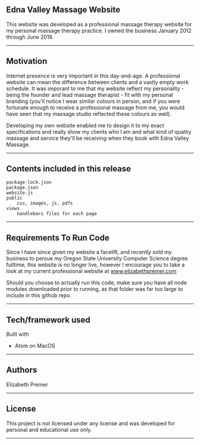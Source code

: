 Edna Valley Massage Website
-------------------------------------------------------------------
This website was developed as a professional massage therapy website for my personal massage therapy practice. I owned the business January 2012 through June 2018.

-------------------------------------------------------------------

Motivation
-------------------------------------------------------------------
Internet presence is very important in this day-and-age. A professional website can mean the difference between clients and a vastly empty work schedule. It was imporant to me that my website reflect my personality - being the founder and lead massage therapist - fit with my personal branding (you'll notice I wear similar colours in person, and if you were fortunate enough to receive a professional massage from me, you would have seen that my massage studio reflected these colours as well).

Developing my own website enabled me to design it to my exact specifications and really show my clients who I am and what kind of quality massage and service they'll be receiving when they book with Edna Valley Massage.

-------------------------------------------------------------------

Contents included in this release
-------------------------------------------------------------------
	package-lock.json
	package.json
	website.js
	public
		css, images, js, pdfs
	views
		handlebars files for each page
    
-------------------------------------------------------------------
		
Requirements To Run Code
-------------------------------------------------------------------
Since I have since given my website a facelift, and recently sold my business to persue my Oregon State University Computer Science degree fulltime, this website is no longer live, however I encourage you to take a look at my current professional website at www.elizabethpremer.com

Should you choose to actually run this code, make sure you have all node modules downloaded prior to running, as that folder was far too large to include in this github repo.

-------------------------------------------------------------------

Tech/framework used
-------------------------------------------------------------------
Built with
  - Atom on MacOS

-------------------------------------------------------------------

Authors
-------------------------------------------------------------------
Elizabeth Premer

-------------------------------------------------------------------

License
-------------------------------------------------------------------
This project is not licensed under any license and was developed for personal and educational use only.

-------------------------------------------------------------------
